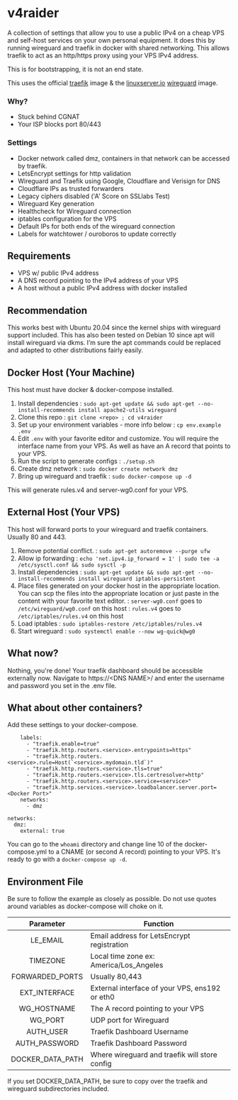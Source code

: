 # v4raider
A collection of settings that allow you to use a public IPv4 on a cheap VPS and
self-host services on your own personal equipment. It does this by running
wireguard and traefik in docker with shared networking. This allows traefik to
act as an http/https proxy using your VPS IPv4 address.

This is for bootstrapping, it is not an end state. 

This uses the official [traefik](https://hub.docker.com/_/traefik) image & the
[linuxserver.io](https://linuxserver.io/)
[wireguard](https://hub.docker.com/r/linuxserver/wireguard) image.

### Why?
* Stuck behind CGNAT
* Your ISP blocks port 80/443

### Settings
* Docker network called dmz, containers in that network can be accessed by
  traefik.
* LetsEncrypt settings for http validation
* Wireguard and Traefik using Google, Cloudflare and Verisign for DNS
* Cloudflare IPs as trusted forwarders
* Legacy ciphers disabled ('A' Score on SSLlabs Test)
* Wireguard Key generation
* Healthcheck for Wireguard connection
* iptables configuration for the VPS
* Default IPs for both ends of the wireguard connection
* Labels for watchtower / ouroboros to update correctly

## Requirements
* VPS w/ public IPv4 address
* A DNS record pointing to the IPv4 address of your VPS
* A host without a public IPv4 address with docker installed

## Recommendation
This works best with Ubuntu 20.04 since the kernel ships with wireguard support
included. This has also been tested on Debian 10 since apt will install
wireguard via dkms. I’m sure the apt commands could be replaced and adapted to
other distributions fairly easily.

## Docker Host (Your Machine)
This host must have docker & docker-compose installed.

1. Install dependencies
: ```sudo apt-get update && sudo apt-get --no-install-recommends install apache2-utils wireguard```
2. Clone this repo
: ```git clone <repo> ; cd v4raider```
3. Set up your environment variables - more info below
: ```cp env.example .env```
4. Edit ```.env``` with your favorite editor and customize. You will require the
   interface name from your VPS. As well as have an A record that points to your
   VPS.
5. Run the script to generate configs
: ```./setup.sh``` 
6. Create dmz network
: ```sudo docker create network dmz```
7. Bring up wireguard and traefik
: ```sudo docker-compose up -d```

This will generate rules.v4 and server-wg0.conf for your VPS.

## External Host (Your VPS)
This host will forward ports to your wireguard and traefik containers. Usually
80 and 443.

1. Remove potential conflict.
: ```sudo apt-get autoremove --purge ufw```
2. Allow ip forwarding
: ```echo 'net.ipv4.ip_forward = 1' | sudo tee -a /etc/sysctl.conf && sudo sysctl -p```
3. Install dependencies
: ```sudo apt-get update && sudo apt-get --no-install-recommends install wireguard iptables-persistent```
4. Place files generated on your docker host in the appropriate location. You
   can scp the files into the appropriate location or just paste in the content
   with your favorite text editor.
: ```server-wg0.conf``` goes to ```/etc/wireguard/wg0.conf``` on this host
: ```rules.v4``` goes to ```/etc/iptables/rules.v4``` on this host
5. Load iptables
: ```sudo iptables-restore /etc/iptables/rules.v4```
6. Start wireguard
: ```sudo systemctl enable --now wg-quick@wg0```

## What now?
Nothing, you're done! Your traefik dashboard should be accessible externally
now. Navigate to https://\<DNS NAME\>/ and enter the username and password you set
in the .env file.

## What about other containers?
Add these settings to your docker-compose.

```
    labels:
      - "traefik.enable=true"
      - "traefik.http.routers.<service>.entrypoints=https"
      - "traefik.http.routers.<service>.rule=Host(`<service>.mydomain.tld`)"
      - "traefik.http.routers.<service>.tls=true"
      - "traefik.http.routers.<service>.tls.certresolver=http"
      - "traefik.http.routers.<service>.service=<service>"
      - "traefik.http.services.<service>.loadbalancer.server.port=<Docker Port>"
    networks:
      - dmz

networks:
  dmz:
    external: true
```

You can go to the ```whoami``` directory and change line 10 of the
docker-compose.yml to a CNAME (or second A record) pointing to your VPS. It's
ready to go with a ```docker-compose up -d```.

## Environment File
Be sure to follow the example as closely as possible. Do not use quotes around
variables as docker-compose will choke on it.

| Parameter | Function |
| :----: | --- |
| LE_EMAIL | Email address for LetsEncrypt registration |
| TIMEZONE | Local time zone ex: America/Los_Angeles |
| FORWARDED_PORTS | Usually 80,443 |
| EXT_INTERFACE | External interface of your VPS, ens192 or eth0 |
| WG_HOSTNAME | The A record pointing to your VPS |
| WG_PORT | UDP port for Wireguard |
| AUTH_USER | Traefik Dashboard Username |
| AUTH_PASSWORD | Traefik Dashboard Password |
| DOCKER_DATA_PATH | Where wireguard and traefik will store config |

If you set DOCKER_DATA_PATH, be sure to copy over the traefik and wireguard
subdirectories included.
